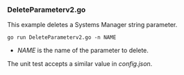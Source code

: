 ### DeleteParameterv2.go

This example deletes a Systems Manager string parameter.

`go run DeleteParameterv2.go -n NAME`

- _NAME_ is the name of the parameter to delete.

The unit test accepts a similar value in _config.json_.
